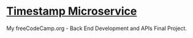# [Timestamp Microservice](https://www.freecodecamp.org/learn/apis-and-microservices/apis-and-microservices-projects/timestamp-microservice)
My freeCodeCamp.org - Back End Development and APIs Final Project.